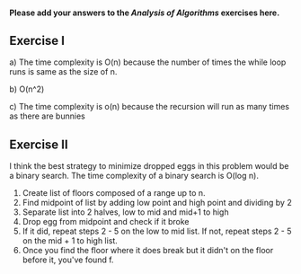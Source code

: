 #### Please add your answers to the ***Analysis of  Algorithms*** exercises here.

## Exercise I

a) The time complexity is O(n) because the number of times the while loop runs is same as the size of n.


b) O(n^2)


c) The time complexity is o(n) because the recursion will run as many times as there are bunnies

## Exercise II

I think the best strategy to minimize dropped eggs in this problem would be a binary search. The time complexity of a binary search is O(log n).

1. Create list of floors composed of a range up to n.
2. Find midpoint of list by adding low point and high point and dividing by 2
3. Separate list into 2 halves, low to mid and mid+1 to high
4. Drop egg from midpoint and check if it broke
5. If it did, repeat steps 2 - 5 on the low to mid list. If not, repeat steps 2 - 5 on the mid + 1 to high list.
6. Once you find the floor where it does break but it didn't on the floor before it, you've found f.
